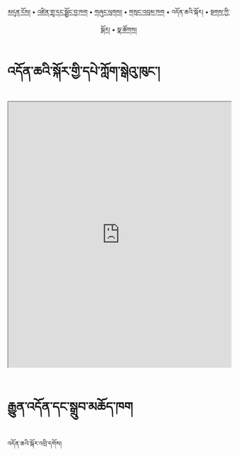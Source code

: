 <p align="center">
  <a href="https://bdrc-reader.github.io/shartse/">མདུན་ངོས།</a> • <a href="https://bdrc-reader.github.io/shartse/shadra">འཛིན་གྲྭ་དང་སྦྱོང་བྱ་ཁག</a> • <a href="https://bdrc-reader.github.io/shartse/shunglug">གཞུང་ལུགས།</a>  • <a href="https://bdrc-reader.github.io/shartse/sungbum">གསུང་འབུམ་ཁག</a> • <span>འདོན་ཆའི་སྐོར།</span> • <a href="https://bdrc-reader.github.io/shartse/tantra">སྔགས་ཀྱི་སྐོར།</a> •  <a href="https://bdrc-reader.github.io/shartse/natsok">སྣ་ཚོགས།</a></p>

# འདོན་ཆའི་སྐོར་གྱི་དཔེ་ཀློག་སྒེའུ་ཁུང་།

<iframe src="https://library.bdrc.io/scripts/embed-iframe.html?work=bdr:W1ERI0012004&origin=website.com" width="100%" height="600"></iframe>

<br>
<br>

# རྒྱུན་འདོན་དང་སྒྲུབ་མཆོད་ཁག

འདོན་ཆའི་སྐོར་འབྲི་དགོས།
